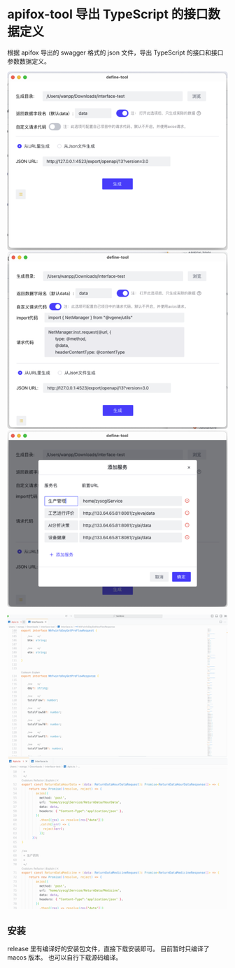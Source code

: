 # apifox-tool 导出 TypeScript 的接口数据定义

根据 apifox 导出的 swagger 格式的 json 文件，导出 TypeScript 的接口和接口参数数据定义。

![预览](/src/assets/images/preview1.png)
![预览](/src/assets/images/preview2.png)
![预览](/src/assets/images/preview3.png)

![生成的代码示例](/src/assets/images/preview4.png)
![生成的代码示例](/src/assets/images/preview5.png)

## 安装

release 里有编译好的安装包文件，直接下载安装即可。 目前暂时只编译了 macos 版本。
也可以自行下载源码编译。
